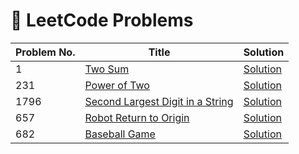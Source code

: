 # 📘 LeetCode Problems

| Problem No. | Title | Solution |
|-------------|-------|----------|
| 1 | [Two Sum](https://leetcode.com/problems/two-sum/) | [Solution](https://github.com/Nihanth-2005/LEETCODE-PROBLEMS/blob/main/1%20-%20Two%20Sum) |
| 231 | [Power of Two](https://leetcode.com/problems/power-of-two/description/) | [Solution](https://github.com/Nihanth-2005/LEETCODE-PROBLEMS/blob/main/231%20-%20Power%20of%20Two) |
| 1796 | [Second Largest Digit in a String](https://leetcode.com/problems/second-largest-digit-in-a-string/description/) | [Solution](https://github.com/Nihanth-2005/LEETCODE-PROBLEMS/blob/main/1796%20-%20Second%20Largest%20Digit%20in%20a%20String) |
| 657 | [Robot Return to Origin](https://leetcode.com/problems/robot-return-to-origin/) | [Solution](https://github.com/Nihanth-2005/LEETCODE-PROBLEMS/blob/main/657%20-%20Robot%20Return%20to%20Origin) |
| 682 | [Baseball Game](https://leetcode.com/problems/baseball-game/) | [Solution](https://github.com/Nihanth-2005/LEETCODE-PROBLEMS/blob/main/682%20-%20Baseball%20Game) |
